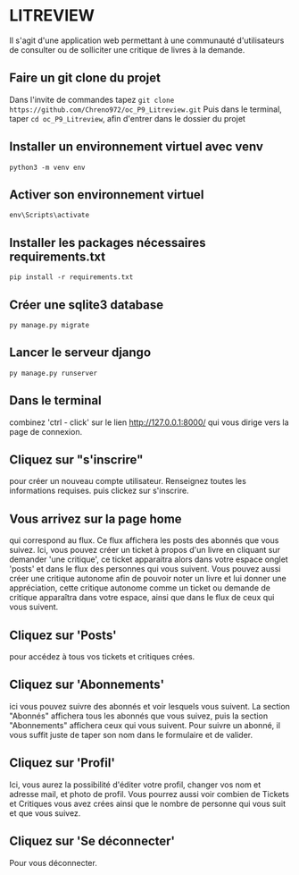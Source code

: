 # LITREVIEW

Il s'agit d'une application web permettant à une communauté d'utilisateurs de consulter ou de solliciter une critique de livres à la demande.

## Faire un git clone du projet

Dans l'invite de commandes tapez `git clone https://github.com/Chreno972/oc_P9_Litreview.git`
Puis dans le terminal, taper `cd oc_P9_Litreview`, afin d'entrer dans le dossier du projet
## Installer un environnement virtuel avec venv

`python3 -m venv env`

## Activer son environnement virtuel

`env\Scripts\activate`

## Installer les packages nécessaires  requirements.txt

`pip install -r requirements.txt`

## Créer une sqlite3 database

`py manage.py migrate`
## Lancer le serveur django

`py manage.py runserver`

## Dans le terminal 
combinez 'ctrl - click' sur le lien http://127.0.0.1:8000/ qui vous dirige vers la page de connexion.

## Cliquez sur "s'inscrire" 
pour créer un nouveau compte utilisateur. Renseignez toutes les informations requises. puis clickez sur s'inscrire.

## Vous arrivez sur la page home 
qui correspond au flux. Ce flux affichera les posts des abonnés que vous suivez. 
Ici, vous pouvez créer un ticket à propos d'un livre en cliquant sur demander 'une critique', ce ticket apparaitra alors dans votre espace onglet 'posts' et dans le flux des personnes qui vous suivent.
Vous pouvez aussi créer une critique autonome afin de pouvoir noter un livre et lui donner une appréciation, cette critique autonome comme un ticket ou demande de critique apparaîtra dans votre espace, ainsi que dans le flux de ceux qui vous suivent.

## Cliquez sur 'Posts' 
pour accédez à tous vos tickets et critiques crées.

## Cliquez sur 'Abonnements'
ici vous pouvez suivre des abonnés et voir lesquels vous suivent. La section "Abonnés" affichera tous les abonnés que vous suivez, puis la section "Abonnements" affichera ceux qui vous suivent. 
Pour suivre un abonné, il vous suffit juste de taper son nom dans le formulaire et de valider.

## Cliquez sur 'Profil'
Ici, vous aurez la possibilité d'éditer votre profil, changer vos nom et adresse mail, et photo de profil. Vous pourrez aussi voir combien de Tickets et Critiques vous avez crées ainsi que le nombre de personne qui vous suit et que vous suivez.

## Cliquez sur 'Se déconnecter'
Pour vous déconnecter.






